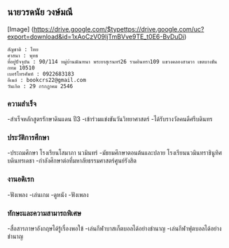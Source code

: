 ## นายวรดนัย วงษ์มณี
[Image] (https://drive.google.com/$typettps://drive.google.com/uc?export=download&id=1xAoCzV09IjTmBVve9TE_t0E6-BvDuDi)
```ข้อมูลส่วนตัว
สัญชาติ : ไทย
ศาสนา : พุทธ
ที่อยู่ปัจจุบัน : 90/114 หมู่บ้านมัณฑนา พระยาสุเรนทร์26 รามอินทรา109 แขวงคลองสามวา เขตบางชัน กทม 10510
เบอร์โทรศัพท์ : 0922683183
อีเมล์ : bookcrs22@gmail.com
วันเกิด : 29 กรกฎาคม 2546
```


### ความสำเร็จ

 -สําเร็จหลักสูตรรักษาดินแดน ปี3
 -เข้าร่วมแข่งขันวันวิทยาศาสตร์
 -ได้รับรางวัลคนดีศรีบดินทร

### ประวัติการศึกษา

 -ประถมศึกษา โรงเรียนโสมาภา นวมินทร์
 -มัธยมศึกษาตอนต้นและปลาย โรงเรียนนวมินทราชินูทิศบดินทรเดชา
 -กำลังศึกษาต่อที่มหาลัยธรรมศาสตร์ศูนย์รังสิต
 
 ### งานอดิเรก
 
 -ฟังเพลง
 -เล่นเกม
 -ดูหนัง
 -ฟังเพลง

### ทักษะและความสามารถพิเศษ
 
 -สื่อสารภาษาอังกฤษได้รู้เรื่องพอใข้
 -เล่นกีฬาบาสเก็ตบอลได้อย่างชำนาญ
 -เล่นกีฬาฟุตบอลได้อย่างชำนาญ
